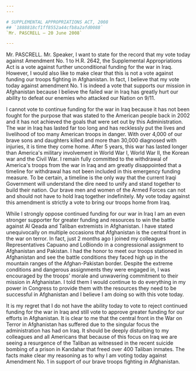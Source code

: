 ```yaml
---
---

# SUPPLEMENTAL APPROPRIATIONS ACT, 2008
## `1888818cf1ff8552a44cfb8a2afd0088`
`Mr. PASCRELL — 20 June 2008`

---
```



Mr. PASCRELL. Mr. Speaker, I want to state for the record that my 
vote today against Amendment No. 1 to H.R. 2642, the Supplemental 
Appropriations Act is a vote against further unconditional funding for 
the war in Iraq. However, I would also like to make clear that this is 
not a vote against funding our troops fighting in Afghanistan. In fact, 
I believe that my vote today against amendment No. 1 is indeed a vote 
that supports our mission in Afghanistan because I believe the failed 
war in Iraq has greatly hurt our ability to defeat our enemies who 
attacked our Nation on 9/11.

I cannot vote to continue funding for the war in Iraq because it has 
not been fought for the purpose that was stated to the American people 
back in 2002 and it has not achieved the goals that were set out by 
this Administration. The war in Iraq has lasted far too long and has 
recklessly put the lives and livelihood of too many American troops in 
danger. With over 4,000 of our brave sons and daughters killed and more 
than 30,000 diagnosed with injuries, it is time they come home. After 5 
years, this war has lasted longer than America's military involvement 
in World War I, World War II, the Korean war and the Civil War. I 
remain fully committed to the withdrawal of America's troops from the 
war in Iraq and am greatly disappointed that a timeline for withdrawal 
has not been included in this emergency funding measure. To be certain, 
a timeline is the only way that the current Iraqi Government will 
understand the dire need to unify and stand together to build their 
nation. Our brave men and women of the Armed Forces can not and should 
not have to hold Iraq together indefinitely. My vote today against this 
amendment is strictly a vote to bring our troops home from Iraq.

While I strongly oppose continued funding for our war in Iraq I am an 
even stronger supporter for greater funding and resources to win the 
battle against Al Qeada and Taliban extremists in Afghanistan. I have 
stated unequivocally on multiple occasions that Afghanistan is the 
central front in the war on terror. In fact, just 2 months ago I joined 
my colleagues Representatives Capuano and LoBiondo in a congressional 
assignment to Afghanistan and Pakistan. I had the honor to meet our 
troops stationed in Afghanistan and see the battle conditions they 
faced high up in the mountain ranges of the Afghan-Pakistan border. 
Despite the extreme conditions and dangerous assignments they were 
engaged in, I was encouraged by the troops' morale and unwavering 
commitment to their mission in Afghanistan. I told them I would 
continue to do everything in my power in Congress to provide them with 
the resources they need to be successful in Afghanistan and I believe I 
am doing so with this vote today.

It is my regret that I do not have the ability today to vote to 
reject continued funding for the war in Iraq and still vote to approve 
greater funding for our efforts in Afghanistan. It is clear to me that 
the central front in the War on Terror in Afghanistan has suffered due 
to the singular focus the administration has had on Iraq. It should be 
deeply disturbing to my colleagues and all Americans that because of 
this focus on Iraq we are seeing a resurgence of the Taliban as 
witnessed in the recent suicide bombing of a prison in Kandahar that 
freed over 400 Taliban inmates. The facts make clear my reasoning as to 
why I am voting today against Amendment No. 1 in support of our brave 
troops fighting in Afghanistan.
